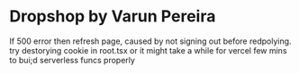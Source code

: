 # Dropshop by Varun Pereira

If 500 error then refresh page, caused by not signing out before redpolying.
try destorying cookie in root.tsx
or it might take a while for vercel few mins to bui;d serverless funcs properly

